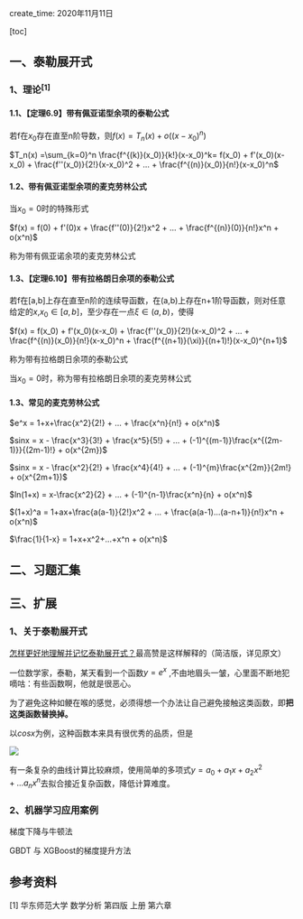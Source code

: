 create_time: 2020年11月11日

[toc]

## 一、泰勒展开式

### 1、理论$^{[1]}$

#### 1.1、【定理6.9】带有佩亚诺型余项的泰勒公式

若f在$x_0$存在直至n阶导数，则$f(x) = T_n(x) + o((x-x_0)^n)$

$T_n(x) =\sum_{k=0}^n \frac{f^{(k)}(x_0)}{k!}(x-x_0)^k= f(x_0) + f'(x_0)(x-x_0) + \frac{f''(x_0)}{2!}(x-x_0)^2 + ... + \frac{f^{(n)}(x_0)}{n!}(x-x_0)^n$



#### 1.2、带有佩亚诺型余项的麦克劳林公式

当$x_0 = 0$时的特殊形式

$f(x) = f(0) + f'(0)x + \frac{f''(0)}{2!}x^2 + ... + \frac{f^{(n)}(0)}{n!}x^n + o(x^n)$

称为带有佩亚诺余项的麦克劳林公式



#### 1.3、【定理6.10】带有拉格朗日余项的泰勒公式

若f在[a,b]上存在直至n阶的连续导函数，在(a,b)上存在n+1阶导函数，则对任意给定的$x$,$x_0 \in [a,b]$，至少存在一点$\xi \in (a,b)$，使得

$f(x) = f(x_0) + f'(x_0)(x-x_0) + \frac{f''(x_0)}{2!}(x-x_0)^2 + ... + \frac{f^{(n)}(x_0)}{n!}(x-x_0)^n + \frac{f^{(n+1)}(\xi)}{(n+1)!}(x-x_0)^{n+1}$

称为带有拉格朗日余项的泰勒公式

当$x_0 = 0$时，称为带有拉格朗日余项的麦克劳林公式



#### 1.3、常见的麦克劳林公式

$e^x = 1+x+\frac{x^2}{2!} + ... + \frac{x^n}{n!} + o(x^n)$

$sinx = x - \frac{x^3}{3!} + \frac{x^5}{5!} + ... + (-1)^{(m-1)}\frac{x^{(2m-1)}}{(2m-1)!} + o(x^{2m})$

$sinx = x - \frac{x^2}{2!} + \frac{x^4}{4!} + ... + (-1)^{m}\frac{x^{2m}}{2m!} + o(x^{2m+1})$

$ln(1+x) = x-\frac{x^2}{2} + ... + (-1)^{n-1}\frac{x^n}{n} + o(x^n)$

$(1+x)^a = 1+ax+\frac{a(a-1)}{2!}x^2 + ... + \frac{a(a-1)...(a-n+1)}{n!}x^n + o(x^n)$

$\frac{1}{1-x} = 1+x+x^2+...+x^n + o(x^n)$



## 二、习题汇集









## 三、扩展

### 1、关于泰勒展开式

[怎样更好地理解并记忆泰勒展开式？](https://www.zhihu.com/question/25627482)最高赞是这样解释的（简洁版，详见原文）

一位数学家，泰勒，某天看到一个函数$y = e^x$ ,不由地眉头一皱，心里面不断地犯嘀咕：有些函数啊，他就是很恶心。

为了避免这种如鲠在喉的感觉，必须得想一个办法让自己避免接触这类函数，即**把这类函数替换掉。**

以$cos x$为例，这种函数本来具有很优秀的品质，但是

![](C:\Users\lalalala\2020project\math\images\cosx.JPG)



有一条复杂的曲线计算比较麻烦，使用简单的多项式$y = a_0 + a_1x  + a_2x^2 + ... a_nx^n$去拟合接近复杂函数，降低计算难度。

### 2、机器学习应用案例

梯度下降与牛顿法

GBDT 与 XGBoost的梯度提升方法





## 参考资料

[1] 华东师范大学 数学分析 第四版 上册 第六章